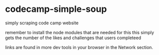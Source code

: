 # codecamp-simple-soup
simply scraping code camp website

remember to install the node modules that are needed for this
this simply gets the number of the likes and challenges that users completeed

links are found in more dev tools in your browser in the Network section.

